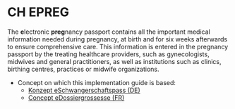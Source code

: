 # CH EPREG 
The **e**lectronic **preg**nancy passport contains all the important medical information needed during pregnancy, at birth and for six weeks afterwards to ensure comprehensive care. This information is entered in the pregnancy passport by the treating healthcare providers, such as gynecologists, midwives and general practitioners, as well as institutions such as clinics, birthing centres, practices or midwife organizations. 

* Concept on which this implementation guide is based: 
   * [Konzept eSchwangerschaftspass (DE)](https://www.e-health-suisse.ch/upload/documents/eSchwangerschaftspass_Konzept_de.pdf)
   * [Concept eDossiergrossesse (FR)](https://www.e-health-suisse.ch/upload/documents/eDossiergrossesse_Concept_fr.pdf)
